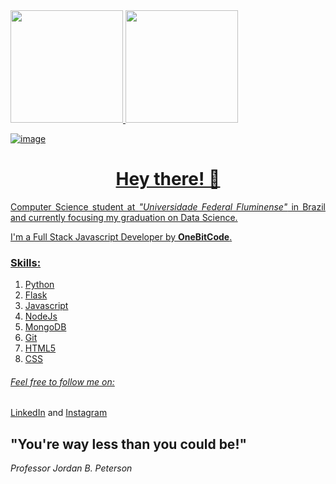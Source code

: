 <div>
  <a href="https://github.com/Felipeixotont">
  <img height="180em" src="https://github-readme-stats.vercel.app/api?username=felipeixotont&show_icons=true&theme=dracula&include_all_commits=true&count_private=true"/>
  <img height="180em" src="https://github-readme-stats.vercel.app/api/top-langs/?username=felipeixotont&layout=compact&langs_count=7&theme=dracula"/>
</div>


![image](https://user-images.githubusercontent.com/43455579/109085081-be782580-76e7-11eb-8956-fff463580450.jpeg)

<h1 align="center">Hey there! 🤘</h1>

<p align="justify">Computer Science student at <i>"Universidade Federal Fluminense"</i> in Brazil and currently focusing my graduation on Data Science.</p>
<p>I'm a Full Stack Javascript Developer by <strong>OneBitCode</strong>.</p>

### Skills:

1. Python
2. Flask
3. Javascript
4. NodeJs
5. MongoDB
6. Git
7. HTML5
8. CSS

###### Feel free to follow me on:
[LinkedIn](https://www.linkedin.com/in/felipe-henrique-peixoto-neto-459735202/) and [Instagram](https://www.instagram.com/felipeixotont/)


## "You're way less than you could be!" 
*Professor Jordan B. Peterson*
